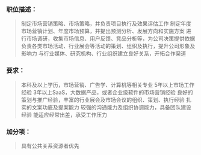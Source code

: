 ### 职位描述： ###
>制定市场营销策略、市场策略，并负责项目执行及效果评估工作
>制定年度市场营销计划、年度市场预算，并提出预测分析、发展方向和实施方案
>进行市场调研，收集市场信息、用户反馈、竞品分析等，为公司决策提供依据
>负责各类市场活动、行业展会等活动的策划、组织及执行，提升公司形象及影响力
>与行业媒体、研究机构、行业组织建立良好关系，开拓合作渠道
### 要求： ###
>本科及以上学历，市场营销、广告学、计算机等相关专业
>5年以上市场工作经验
>3年以上SaaS，大数据产品，或者企业级软件的市场营销经验
>良好的策划与推广经验，丰富的行业展会及市场会议的组织、策划、执行经验
>扎实的文案功底及提案能力
>较强的沟通能力及组织协调能力，具备团队建设经验
>能适应经常出差，承受工作压力
### 加分项： ###
>具有公共关系资源者优先